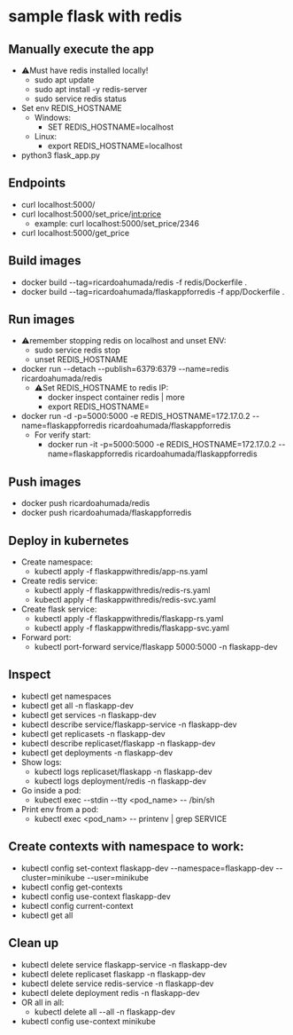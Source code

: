 # sample flask with redis

## Manually execute the app
- ⚠Must have redis installed locally!
	- sudo apt update
	- sudo apt install -y redis-server
	- sudo service redis status
- Set env REDIS_HOSTNAME
	- Windows: 
		- SET REDIS_HOSTNAME=localhost
	- Linux: 
		- export REDIS_HOSTNAME=localhost
- python3 flask_app.py

## Endpoints
- curl localhost:5000/
- curl localhost:5000/set_price/<int:price>
	- example: curl localhost:5000/set_price/2346
- curl localhost:5000/get_price


## Build images
- docker build --tag=ricardoahumada/redis -f redis/Dockerfile .
- docker build --tag=ricardoahumada/flaskappforredis -f app/Dockerfile .

## Run images
- ⚠remember stopping redis on localhost and unset ENV:
	- sudo service redis stop
	- unset REDIS_HOSTNAME
- docker run --detach --publish=6379:6379 --name=redis ricardoahumada/redis
	- ⚠Set REDIS_HOSTNAME to redis IP:
		- docker inspect container redis | more
		- export REDIS_HOSTNAME=<IP>
- docker run -d -p=5000:5000 -e REDIS_HOSTNAME=172.17.0.2  --name=flaskappforredis ricardoahumada/flaskappforredis
	- For verify start:
		- docker run -it -p=5000:5000 -e REDIS_HOSTNAME=172.17.0.2  --name=flaskappforredis ricardoahumada/flaskappforredis

## Push images
- docker push ricardoahumada/redis
- docker push ricardoahumada/flaskappforredis

## Deploy in kubernetes
- Create namespace:
	- kubectl apply -f flaskappwithredis/app-ns.yaml
- Create redis service:
	- kubectl apply -f flaskappwithredis/redis-rs.yaml
	- kubectl apply -f flaskappwithredis/redis-svc.yaml
- Create flask service:
	- kubectl apply -f flaskappwithredis/flaskapp-rs.yaml
	- kubectl apply -f flaskappwithredis/flaskapp-svc.yaml
- Forward port:
	- kubectl port-forward service/flaskapp 5000:5000 -n flaskapp-dev

## Inspect
- kubectl get namespaces
- kubectl get all -n flaskapp-dev
- kubectl get services -n flaskapp-dev
- kubectl describe service/flaskapp-service -n flaskapp-dev
- kubectl get replicasets -n flaskapp-dev
- kubectl describe replicaset/flaskapp -n flaskapp-dev
- kubectl get deployments -n flaskapp-dev
- Show logs:
	- kubectl logs replicaset/flaskapp -n flaskapp-dev 
	- kubectl logs deployment/redis -n flaskapp-dev 
- Go inside a pod:
	- kubectl exec --stdin --tty <pod_name> -- /bin/sh 
- Print env from a pod:
	- kubectl exec <pod_nam> -- printenv | grep SERVICE

## Create contexts with namespace to work:
- kubectl config set-context flaskapp-dev --namespace=flaskapp-dev --cluster=minikube --user=minikube
- kubectl config get-contexts
- kubectl config use-context flaskapp-dev
- kubectl config current-context
- kubectl get all

## Clean up
- kubectl delete service flaskapp-service -n  flaskapp-dev
- kubectl delete replicaset flaskapp -n flaskapp-dev
- kubectl delete service redis-service -n  flaskapp-dev
- kubectl delete deployment redis -n flaskapp-dev
- OR all in all:
	- kubectl delete all --all -n flaskapp-dev
- kubectl config use-context minikube

